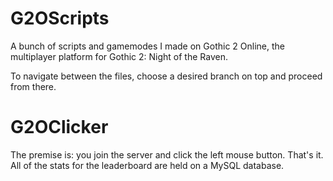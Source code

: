 # G2OScripts
A bunch of scripts and gamemodes I made on Gothic 2 Online, the multiplayer platform for Gothic 2: Night of the Raven.

To navigate between the files, choose a desired branch on top and proceed from there.

# G2OClicker
The premise is: you join the server and click the left mouse button. That's it.
All of the stats for the leaderboard are held on a MySQL database.